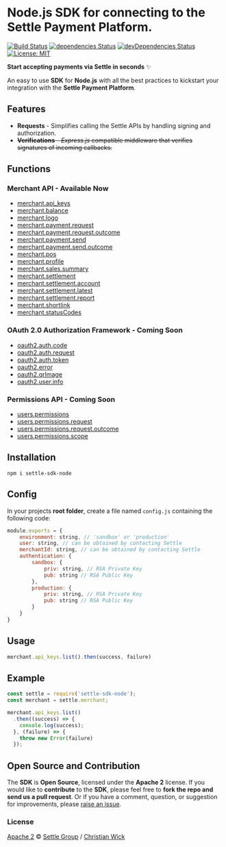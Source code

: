 # Node.js SDK for connecting to the Settle Payment Platform.

[![Build Status](https://travis-ci.com/SettleAPI/settle-sdk-node.svg?branch=master)](https://travis-ci.com/SettleAPI/settle-sdk-node) [![dependencies Status](https://david-dm.org/SettleAPI/settle-sdk-node/status.svg)](https://david-dm.org/SettleAPI/settle-sdk-node) [![devDependencies Status](https://david-dm.org/SettleAPI/settle-sdk-node/dev-status.svg)](https://david-dm.org/SettleAPI/settle-sdk-node?type=dev) [![License: MIT](https://img.shields.io/badge/License-MIT-blue.svg)](https://opensource.org/licenses/MIT)

**Start accepting payments via Settle in seconds** ✨

An easy to use **SDK** for **Node.js** with all the best practices to kickstart your integration with the **Settle Payment Platform**.

## Features

* **Requests** - Simplifies calling the Settle APIs by handling signing and authorization.
* ~~**Verifications** - _Express.js_ compatible middleware that verifies signatures of incoming callbacks.~~

## Functions

### Merchant API - Available Now
- [merchant.api_keys](https://settle.dev/api/reference/rest/v1/merchant.apiKeys/)
- [merchant.balance](https://settle.dev/api/reference/rest/v1/merchant.balance/)
- [merchant.logo](https://settle.dev/api/reference/rest/v1/merchant.logo/)
- [merchant.payment.request](https://settle.dev/api/reference/rest/v1/merchant.payment.request/)
- [merchant.payment.request.outcome](https://settle.dev/api/reference/rest/v1/merchant.payment.request.outcome/)
- [merchant.payment.send](https://settle.dev/api/reference/rest/v1/merchant.payment.send/)
- [merchant.payment.send.outcome](https://settle.dev/api/reference/rest/v1/merchant.payment.send.outcome/)
- [merchant.pos](https://settle.dev/api/reference/rest/v1/merchant.pos/)
- [merchant.profile](https://settle.dev/api/reference/rest/v1/merchant.profile/)
- [merchant.sales.summary](https://settle.dev/api/reference/rest/v1/merchant.sales.summary/)
- [merchant.settlement](https://settle.dev/api/reference/rest/v1/merchant.settlement/)
- [merchant.settlement.account](https://settle.dev/api/reference/rest/v1/merchant.settlement.account/)
- [merchant.settlement.latest](https://settle.dev/api/reference/rest/v1/merchant.settlement.latest/)
- [merchant.settlement.report](https://settle.dev/api/reference/rest/v1/merchant.settlement.report/)
- [merchant.shortlink](https://settle.dev/api/reference/rest/v1/merchant.shortlink/)
- [merchant.statusCodes](https://settle.dev/api/reference/rest/v1/merchant.statusCodes/)

### OAuth 2.0 Authorization Framework - Coming Soon

- [oauth2.auth.code](https://settle.dev/api/reference/rest/v1/oauth2.auth.code/)
- [oauth2.auth.request](https://settle.dev/api/reference/rest/v1/oauth2.auth.request/)
- [oauth2.auth.token](https://settle.dev/api/reference/rest/v1/oauth2.auth.token/)
- [oauth2.error](https://settle.dev/api/reference/rest/v1/oauth2.error/)
- [oauth2.qrImage](https://settle.dev/api/reference/rest/v1/oauth2.qrImage/)
- [oauth2.user.info](https://settle.dev/api/reference/rest/v1/oauth2.user.info/)

### Permissions API - Coming Soon
- [users.permissions](https://settle.dev/api/reference/rest/v1/users.permissions/)
- [users.permissions.request](https://settle.dev/api/reference/rest/v1/users.permissions.request/)
- [users.permissions.request.outcome](https://settle.dev/api/reference/rest/v1/users.permissions.request.outcome/)
- [users.permissions.scope](https://settle.dev/api/reference/rest/v1/users.permissions.scope/)


## Installation

`npm i settle-sdk-node`

## Config

In your projects  **root folder**, create a file named `config.js` containing the following code:

```js
module.exports = {
    environment: string, // 'sandbox' or 'production'
    user: string, // can be obtained by contacting Settle
    merchantId: string, // can be obtained by contacting Settle
    authentication: {
        sandbox: {
            priv: string, // RSA Private Key
            pub: string // RSA Public Key
        },
        production: {
            priv: string, // RSA Private Key
            pub: string // RSA Public Key
        }
    }
}
```

## Usage

```js
merchant.api_keys.list().then(success, failure)
```

## Example

```js
const settle = require('settle-sdk-node');
const merchant = settle.merchant;

merchant.api_keys.list()
  .then((success) => {
    console.log(success);
  }, (failure) => {
    throw new Error(failure)
  });
```

## Open Source and Contribution

The **SDK** is **Open Source**, licensed under the **Apache 2** license. If you would like to **contribute** to the **SDK**, please feel free to **fork the repo and send us a pull request**. Or if you have a comment, question, or suggestion for improvements, please [raise an issue](https://github.com/SettleAPI/settle-sdk-node/issues).

### License
[Apache 2](https://github.com/SettleAPI/settle-sdk-node/blob/master/LICENSE) © [Settle Group](https://settle.eu/) / [Christian Wick](mailto:christian@settle.eu)

